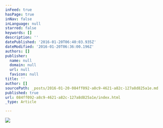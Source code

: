 ```yaml
---
inFeed: true
hasPage: true
inNav: false
inLanguage: null
starred: false
keywords: []
description: ''
datePublished: '2016-01-20T06:40:03.935Z'
dateModified: '2016-01-20T06:36:00.196Z'
authors: []
publisher:
  name: null
  domain: null
  url: null
  favicon: null
title: ''
author: []
sourcePath: _posts/2016-01-20-084ff092-a8c9-4621-a82c-127a8d825a1e.md
published: true
url: 084ff092-a8c9-4621-a82c-127a8d825a1e/index.html
_type: Article

---
```

![](https://the-grid-user-content.s3-us-west-2.amazonaws.com/632c8c30-7a23-4f27-97bd-730e594c1516.jpg)
